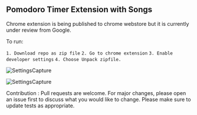 ## Pomodoro Timer Extension with Songs

Chrome extension is being published to chrome webstore but it is currently under review from Google.

To run: 

 ```1. Download repo as zip file```
 ```2. Go to chrome extension```
 ```3. Enable developer settings```
 ```4. Choose Unpack zipfile. ```

![SettingsCapture](https://i.imgur.com/8g9ajpT.png)

![SettingsCapture](https://i.imgur.com/fNiFLD3.png)


Contribution :
Pull requests are welcome. For major changes, please open an issue first to discuss what you would like to change. Please make sure to update tests as appropriate.


